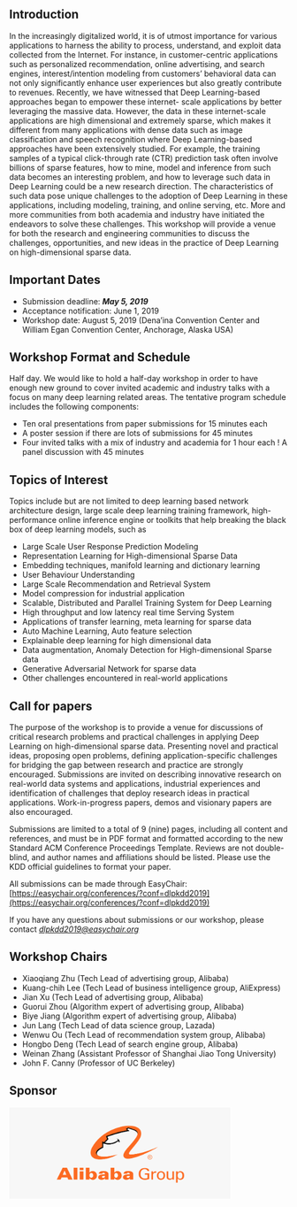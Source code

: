 
## Introduction

In the increasingly digitalized world, it is of utmost importance for various applications to harness the ability to process, understand, and exploit data collected from the Internet. For instance, in customer-centric applications such as personalized recommendation, online advertising, and search engines, interest/intention modeling from customers’ behavioral data can not only significantly enhance user experiences but also greatly contribute to revenues. Recently, we have witnessed that Deep Learning-based approaches began to empower these internet- scale applications by better leveraging the massive data. However, the data in these internet-scale applications are high dimensional and extremely sparse, which makes it different from many applications with dense data such as image classification and speech recognition where Deep Learning-based approaches have been extensively studied. For example, the training samples of a typical click-through rate (CTR) prediction task often involve billions of sparse features, how to mine, model and inference from such data becomes an interesting problem, and how to leverage such data in Deep Learning could be a new research direction. The characteristics of such data pose unique challenges to the adoption of Deep Learning in these applications, including modeling, training, and online serving, etc. More and more communities from both academia and industry have initiated the endeavors to solve these challenges. This workshop will provide a venue for both the research and engineering communities to discuss the challenges, opportunities, and new ideas in the practice of Deep Learning on high-dimensional sparse data.


## Important Dates

- Submission deadline: ***May 5, 2019***
- Acceptance notification: June 1, 2019
- Workshop date: August 5, 2019 (Dena’ina Convention Center and William Egan Convention Center, Anchorage, Alaska USA)


## Workshop Format and Schedule

Half day. We would like to hold a half-day workshop in order to have enough new ground to cover invited academic and industry talks with a focus on many deep learning related areas. The tentative program schedule includes the following components:

- Ten oral presentations from paper submissions for 15 minutes each
- A poster session if there are lots of submissions for 45 minutes
- Four invited talks with a mix of industry and academia for 1 hour each ! A panel discussion with 45 minutes

## Topics of Interest
Topics include but are not limited to deep learning based network architecture design, large scale deep learning training framework, high-performance online inference engine or toolkits that help breaking the black box of deep learning models, such as
- Large Scale User Response Prediction Modeling
- Representation Learning for High-dimensional Sparse Data
- Embedding techniques, manifold learning and dictionary learning
- User Behaviour Understanding
- Large Scale Recommendation and Retrieval System
- Model compression for industrial application
- Scalable, Distributed and Parallel Training System for Deep Learning
- High throughput and low latency real time Serving System
- Applications of transfer learning, meta learning for sparse data
- Auto Machine Learning, Auto feature selection
- Explainable deep learning for high dimensional data
- Data augmentation, Anomaly Detection for High-dimensional Sparse data
- Generative Adversarial Network for sparse data
- Other challenges encountered in real-world applications

## Call for papers
The purpose of the workshop is to provide a venue for discussions of critical research problems and practical challenges in applying Deep Learning on high-dimensional sparse data. Presenting novel and practical ideas, proposing open problems, defining application-specific challenges for bridging the gap between research and practice are strongly encouraged. Submissions are invited on describing innovative research on real-world data systems and applications, industrial experiences and identification of challenges that deploy research ideas in practical applications. Work-in-progress papers, demos and visionary papers are also encouraged.

Submissions are limited to a total of 9 (nine) pages, including all content and references, and must be in PDF format and formatted according to the new Standard ACM Conference Proceedings Template. Reviews are not double-blind, and author names and affiliations should be listed. Please use the KDD official guidelines to format your paper.

All submissions can be made through EasyChair: [https://easychair.org/conferences/?conf=dlpkdd2019](https://easychair.org/conferences/?conf=dlpkdd2019)

If you have any questions about submissions or our workshop, please contact [*dlpkdd2019@easychair.org*](mailto:dlpkdd2019@easychair.org)

## Workshop Chairs
- Xiaoqiang Zhu (Tech Lead of advertising group, Alibaba)
- Kuang-chih Lee (Tech Lead of business intelligence group, AliExpress) 
- Jian Xu (Tech Lead of advertising group, Alibaba)
- Guorui Zhou (Algorithm expert of advertising group, Alibaba)
- Biye Jiang (Algorithm expert of advertising group, Alibaba)
- Jun Lang (Tech Lead of data science group, Lazada)
- Wenwu Ou (Tech Lead of recommendation system group, Alibaba) 
- Hongbo Deng (Tech Lead of search engine group, Alibaba)
- Weinan Zhang (Assistant Professor of Shanghai Jiao Tong University) 
- John F. Canny (Professor of UC Berkeley)


## Sponsor ##
<img src="assets/img/alibaba.png" width="400px"/>

